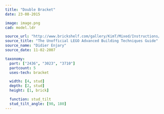 ```yaml
---
title: "Double Bracket"
date: 23-08-2015

image: image.png
cad: model.ldr

source_url: "http://www.brickshelf.com/gallery/KimT/Mixed/Instructions/advbuilding.pdf"
source_title: "The Unofficial LEGO Advanced Building Techniques Guide"
source_name: "Didier Enjary"
source_date: 11-02-2007

taxonomy:
  part: ["2436", "3023", "3710"]
  partcount: 5
  uses-tech: bracket

  width: [4, stud]
  depth: [2, stud]
  height: [1, brick]

  function: stud_tilt
  stud_tilt_angle: [90, 180]
---
```


